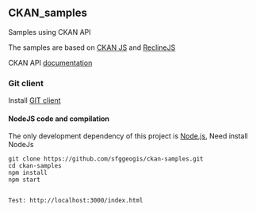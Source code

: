 ##  CKAN_samples
Samples using CKAN API

The samples are based on [CKAN JS](https://github.com/okfn/ckan.js/) and
[ReclineJS](http://okfnlabs.org/recline/)

CKAN API [documentation](http://docs.ckan.org/en/latest/api/)


### Git client
Install [GIT client](https://git-scm.com/)



#### NodeJS code and compilation

The only development dependency of this project is [Node.js](https://nodejs.org),
Need install
NodeJs

    git clone https://github.com/sfggeogis/ckan-samples.git
	cd ckan-samples
    npm install
    npm start

	
	Test: http://localhost:3000/index.html
